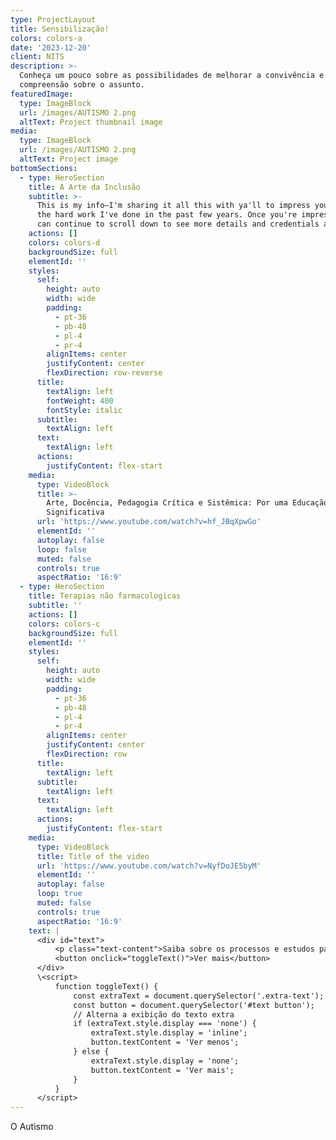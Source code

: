 ```yaml
---
type: ProjectLayout
title: Sensibilização!
colors: colors-a
date: '2023-12-20'
client: NITS
description: >-
  Conheça um pouco sobre as possibilidades de melhorar a convivência e
  compreensão sobre o assunto.
featuredImage:
  type: ImageBlock
  url: /images/AUTISMO 2.png
  altText: Project thumbnail image
media:
  type: ImageBlock
  url: /images/AUTISMO 2.png
  altText: Project image
bottomSections:
  - type: HeroSection
    title: A Arte da Inclusão
    subtitle: >-
      This is my info—I'm sharing it all this with ya'll to impress you with all
      the hard work I've done in the past few years. Once you're impressed, you
      can continue to scroll down to see more details and credentials about me.
    actions: []
    colors: colors-d
    backgroundSize: full
    elementId: ''
    styles:
      self:
        height: auto
        width: wide
        padding:
          - pt-36
          - pb-48
          - pl-4
          - pr-4
        alignItems: center
        justifyContent: center
        flexDirection: row-reverse
      title:
        textAlign: left
        fontWeight: 400
        fontStyle: italic
      subtitle:
        textAlign: left
      text:
        textAlign: left
      actions:
        justifyContent: flex-start
    media:
      type: VideoBlock
      title: >-
        Arte, Docência, Pedagogia Crítica e Sistêmica: Por uma Educação
        Significativa
      url: 'https://www.youtube.com/watch?v=hf_JBqXpwGo'
      elementId: ''
      autoplay: false
      loop: false
      muted: false
      controls: true
      aspectRatio: '16:9'
  - type: HeroSection
    title: Terapias não farmacologicas
    subtitle: ''
    actions: []
    colors: colors-c
    backgroundSize: full
    elementId: ''
    styles:
      self:
        height: auto
        width: wide
        padding:
          - pt-36
          - pb-48
          - pl-4
          - pr-4
        alignItems: center
        justifyContent: center
        flexDirection: row
      title:
        textAlign: left
      subtitle:
        textAlign: left
      text:
        textAlign: left
      actions:
        justifyContent: flex-start
    media:
      type: VideoBlock
      title: Title of the video
      url: 'https://www.youtube.com/watch?v=NyfDoJE5byM'
      elementId: ''
      autoplay: false
      loop: true
      muted: false
      controls: true
      aspectRatio: '16:9'
    text: |
      <div id="text">
          <p class="text-content">Saiba sobre os processos e estudos para as práticas de tratamento em dores crônicas com práticas não farmacológicas.<span class="extra-text" style="display: none;">Introdução e Apresentação:Letícia é psicoterapeuta, graduada em fisioterapia e pós-graduanda em terapias alternativas. Ela trabalha no programa de terapias não farmacológicas para dor crônica.Professora Célia é professora da Escola de Enfermagem da UFMG e possui experiência significativa em estudos sobre dor crônica, incluindo a criação de um instrumento para avaliação da dor e projetos de extensão relacionados.Terapias Não Farmacológicas:Existem muitas práticas complementares disponíveis no SUS, como acupuntura e terapias cognitivas comportamentais. Essas abordagens visam tratar a dor crônica de forma mais holística e integrada, considerando fatores físicos, psicológicos e sociais.Conceito de Dor:A dor é uma experiência sensorial e emocional desagradável, conforme a definição da Associação Internacional para o Estudo da Dor (2020). A dor pode ser aguda (até 6 meses) ou crônica (mais de 6 meses). A dor crônica é considerada uma doença e pode levar a um ciclo vicioso de dor e depressão.Exercício Físico e Atividade Física:A prática regular de exercícios físicos ajuda a aliviar a dor crônica através da liberação de endorfinas e fortalecimento de estruturas corporais. Atividades em grupo, como hidroginástica, são especialmente benéficas para pacientes com dor crônica, pois oferecem suporte social além dos benefícios físicos.Avaliação da Dor:A avaliação da dor deve ser abrangente e incluir a inspeção, anamnese e uso de escalas de intensidade (como EVA e NUM) para entender a dor do paciente em múltiplos aspectos. A avaliação deve considerar também os aspectos emocionais e sociais da dor.Importância da Rotina:Estabelecer uma rotina pode ajudar os pacientes a gerenciar melhor a dor, tornando a dor menos central em suas vidas e promovendo um maior autocuidado.Informações Adicionais:O projeto de Letícia e Célia, chamado "Compartilhando Saberes em Dor", oferece vídeos e atividades para pacientes, promovendo a adesão e apoio mútuo. A página do Instagram do projeto é Compartilhando Saberes em Dor, onde são disponibilizados conteúdos relacionados à dor crônica e estratégias de manejo.</span></p>
          <button onclick="toggleText()">Ver mais</button>
      </div>
      \<script>
          function toggleText() {
              const extraText = document.querySelector('.extra-text');
              const button = document.querySelector('#text button');
              // Alterna a exibição do texto extra
              if (extraText.style.display === 'none') {
                  extraText.style.display = 'inline';
                  button.textContent = 'Ver menos';
              } else {
                  extraText.style.display = 'none';
                  button.textContent = 'Ver mais';
              }
          }
      </script>
---
```

O Autismo
